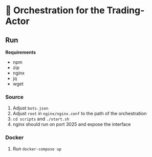 # 🦕 Orchestration for the Trading-Actor

## Run

**Requirements**

- npm
- zip
- nginx
- jq
- wget

### Source
1. Adjust `bots.json`
2. Adjust `root` in `nginx/nginx.conf` to the path of the orchestration
3. `cd scripts` and `./start.sh`
4. nginx should run on port 3025 and expose the interface

### Docker
1. Run `docker-compose up`
